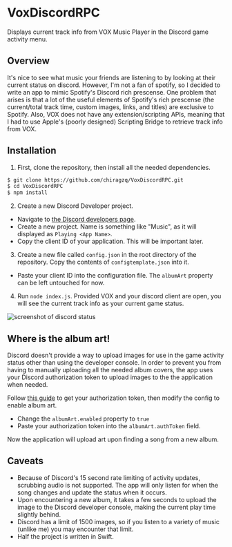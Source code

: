 # VoxDiscordRPC
Displays current track info from VOX Music Player in the Discord game activity menu.

## Overview
It's nice to see what music your friends are listening to by looking at their current status on discord. However, I'm not a fan of spotify, so I decided to write an app to mimic Spotify's Discord rich prescense. One problem that arises is that a lot of the useful elements of Spotify's rich prescense (the current/total track time, custom images, links, and titles) are exclusive to Spotify. Also, VOX does not have any extension/scripting APIs, meaning that I had to use Apple's (poorly designed) Scripting Bridge to retrieve track info from VOX.


## Installation
1.  First, clone the repository, then install all the needed dependencies.
```bash
$ git clone https://github.com/chiragzq/VoxDiscordRPC.git
$ cd VoxDiscordRPC
$ npm install
```
2. Create a new Discord Developer project.
  * Navigate to [the Discord developers page](https://discordapp.com/developers/applications/).
  * Create a new project. Name is something like "Music", as it will displayed as `Playing <App Name>`.
  * Copy the client ID of your application. This will be important later.
3. Create a new file called `config.json` in the root directory of the repository. Copy the contents of `configtemplate.json` into it.
  * Paste your client ID into the configuration file. The `albumArt` property can be left untouched for now.
4. Run `node index.js`. Provided VOX and your discord client are open, you will see the current track info as your current game status.
  
![screenshot of discord status](https://i.imgur.com/t8xI7rm.png)

## Where is the album art!
Discord doesn't provide a way to upload images for use in the game activity status other than using the developer console. In order to prevent you from having to manually uploading all the needed album covers, the app uses your Discord authorization token to upload images to the the application when needed.  
  
Follow [this guide](https://discordhelp.net/discord-token) to get your authorization token, then modify the config to enable album art.
* Change the `albumArt.enabled` property to `true`
* Paste your authorization token into the `albumArt.authToken` field.

Now the application will upload art upon finding a song from a new album.

## Caveats
* Because of Discord's 15 second rate limiting of activity updates, scrubbing audio is not supported. The app will only listen for when the song changes and update the status when it occurs.
* Upon encountering a new album, it takes a few seconds to upload the image to the Discord developer console, making the current play time slightly behind.
* Discord has a limit of 1500 images, so if you listen to a variety of music (unlike me) you may encounter that limit.
* Half the project is written in Swift.
